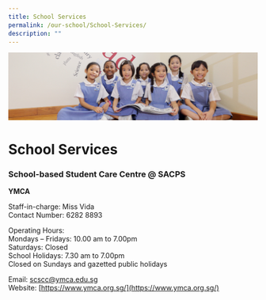 ```yaml
---
title: School Services
permalink: /our-school/School-Services/
description: ""
---
```

![](/images/UsefulVideos.jpg)

School Services
===============

### **School-based Student Care Centre @ SACPS**

<b>YMCA</b>

Staff-in-charge: Miss Vida  
Contact Number: 6282 8893

Operating Hours:  
Mondays – Fridays: 10.00 am to 7.00pm  
Saturdays: Closed  
School Holidays: 7.30 am to 7.00pm  
Closed on Sundays and gazetted public holidays

Email: [scscc@ymca.edu.sg](mailto:scscc@ymca.edu.sg)  
Website: [https://www.ymca.org.sg/](https://www.ymca.org.sg/)